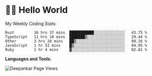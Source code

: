 # 👋🏽 Hello World 

<!--![Deepankar's github stats](https://github-readme-stats.vercel.app/api?username=Deep-Codes&count_private=true&show_icons=true&theme=radical)-->
My Weekly Coding Stats:

<!--START_SECTION:waka-->
```text
Rust         16 hrs 37 mins  ███████████░░░░░░░░░░░░░░   43.75 % 
TypeScript   11 hrs 10 mins  ███████▒░░░░░░░░░░░░░░░░░   29.44 % 
Other        3 hrs 28 mins   ██▒░░░░░░░░░░░░░░░░░░░░░░   09.16 % 
JavaScript   1 hr 52 mins    █▒░░░░░░░░░░░░░░░░░░░░░░░   04.95 % 
Ruby         1 hr 4 mins     ▓░░░░░░░░░░░░░░░░░░░░░░░░   02.81 % 
```
<!--END_SECTION:waka-->

**Languages and Tools:**



<p align="left"> <img src="https://komarev.com/ghpvc/?username=Deep-Codes&label=Views&color=blue&style=plastic" alt="Deepankar Page Views" /> </p>
